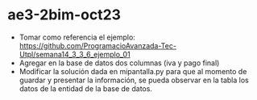 # ae3-2bim-oct23
* Tomar como referencia el ejemplo: https://github.com/ProgramacioAvanzada-Tec-Utpl/semana14_3_3_6_ejemplo_01
* Agregar en la base de datos dos columnas (iva y pago final)
* Modificar la solución dada en mipantalla.py para que al momento de guardar y presentar la información, se pueda observar en la tabla los datos de la entidad de la base de datos.
